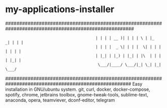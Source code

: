 # my-applications-installer

######################################################################################################

                                            | | | | __ )| | | | \ | |_   _| | | |
                                            | | | |  _ \| | | |  \| | | | | | | |
                                            | |_| | |_) | |_| | |\  | | | | |_| |
                                             \___/|____/ \___/|_| \_| |_|  \___/

 #####################################################################################################
Easy installation in GNU/ubuntu system. git, curl, docker, docker-compose, spotify, chrome, jetbrains toolbox, gnome-tweak-tools, sublime-text, anaconda, opera, teamviever, dconf-editor, telegram
